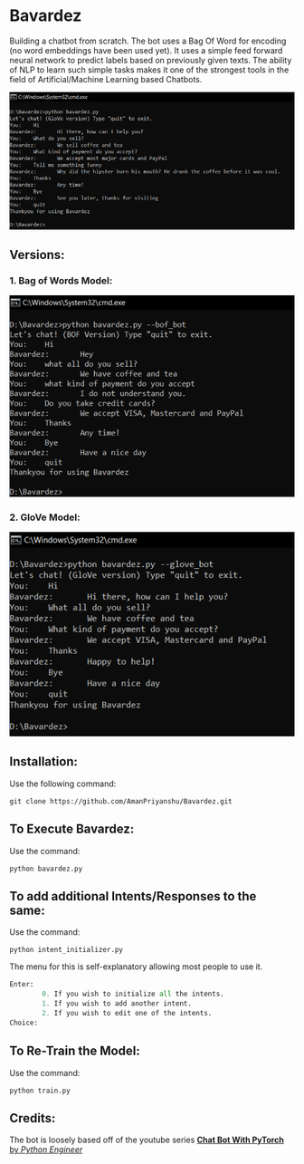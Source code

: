 # Bavardez
Building a chatbot from scratch. The bot uses a Bag Of Word for encoding (no word embeddings have been used yet). It uses a simple feed forward neural network to predict labels based on previously given texts. The ability of NLP to learn such simple tasks makes it one of the strongest tools in the field of Artificial/Machine Learning based Chatbots.

![demo](bavardez_example.PNG)

## Versions:

### 1. Bag of Words Model:

![demo_bag](/images/bof_bot_example.PNG)

### 2. GloVe Model:

![demo_glove](/images/glove_bot_example.PNG)

## Installation:
Use the following command: 
```
git clone https://github.com/AmanPriyanshu/Bavardez.git
```

## To Execute Bavardez:
Use the command: 
```
python bavardez.py
```

## To add additional Intents/Responses to the same:
Use the command: 
```
python intent_initializer.py
```
The menu for this is self-explanatory allowing most people to use it. 
```python
Enter:
        0. If you wish to initialize all the intents.
        1. If you wish to add another intent.
        2. If you wish to edit one of the intents.
Choice:
```

## To Re-Train the Model:
Use the command: 
```
python train.py
```
## Credits:
The bot is loosely based off of the youtube series [**Chat Bot With PyTorch** by *Python Engineer*](https://www.youtube.com/playlist?list=PLqnslRFeH2UrFW4AUgn-eY37qOAWQpJyg)
